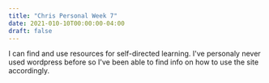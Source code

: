```yaml
---
title: "Chris Personal Week 7"
date: 2021-010-10T00:00:00-04:00
draft: false
---
```


I can find and use resources for self-directed learning. I've personaly never used wordpress before so I've been able to find info on how to use the site accordingly.
